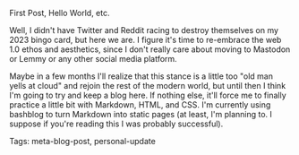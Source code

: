 First Post, Hello World, etc.

Well, I didn't have Twitter and Reddit racing to destroy themselves on my 2023 bingo card, but here we are. I figure it's time to re-embrace the web 1.0 ethos and aesthetics, since I don't really care about moving to Mastodon or Lemmy or any other social media platform.

Maybe in a few months I'll realize that this stance is a little too "old man yells at cloud" and rejoin the rest of the modern world, but until then I think I'm going to try and keep a blog here. If nothing else, it'll force me to finally practice a little bit with Markdown, HTML, and CSS. I'm currently using bashblog to turn Markdown into static pages (at least, I'm planning to. I suppose if you're reading this I was probably successful).

Tags: meta-blog-post, personal-update

